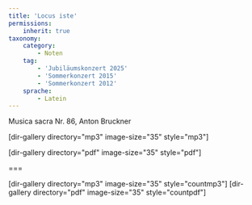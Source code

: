 ```yaml
---
title: 'Locus iste'
permissions:
    inherit: true
taxonomy:
    category:
        - Noten
    tag:
        - 'Jubiläumskonzert 2025'
        - 'Sommerkonzert 2015'
        - 'Sommerkonzert 2012'
    sprache:
        - Latein
---
```


Musica sacra Nr. 86, Anton Bruckner

[dir-gallery directory="mp3" image-size="35" style="mp3"]

[dir-gallery directory="pdf" image-size="35" style="pdf"]

===

[dir-gallery directory="mp3" image-size="35" style="countmp3"]
[dir-gallery directory="pdf" image-size="35" style="countpdf"]